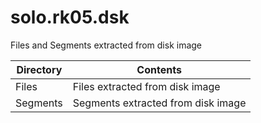 # solo.rk05.dsk
Files and Segments extracted from disk image

|Directory|Contents                          |       
|---------|----------------------------------|
|Files    |Files extracted from disk image   |
|Segments |Segments extracted from disk image|
